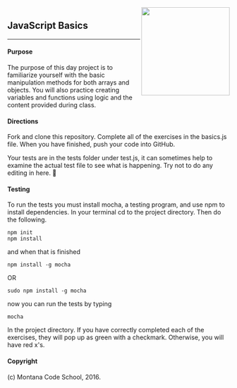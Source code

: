<img src="http://montanacodeschool.com/wp-content/uploads/2016/08/MCS_LOGO_v1-1.png" width="200" align="right"/>

## JavaScript Basics
_____________________

#### Purpose
The purpose of this day project is to familiarize yourself with the basic manipulation methods for both arrays and objects. You will also practice creating variables and functions using logic and the content provided during class.

#### Directions

Fork and clone this repository. Complete all of the exercises in the basics.js file. When you have finished, push your code into GitHub.

Your tests are in the tests folder under test.js, it can sometimes help to examine the actual test file to see what is happening.  Try not to do any editing in here. :koala:

#### Testing

To run the tests you must install mocha, a testing program, and use npm to install dependencies. In your terminal cd to the project directory. Then do the following.

```
npm init
npm install
```
and when that is finished
```
npm install -g mocha
```
OR
```
sudo npm install -g mocha
```
now you can run the tests by typing
```
mocha
```
In the project directory. If you have correctly completed each of the exercises, they will pop up as green with a checkmark. Otherwise, you will have red x's.

#### Copyright

(c) Montana Code School, 2016.
